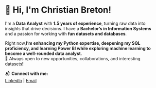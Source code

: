 # 👋 Hi, I'm Christian Breton!  

I'm a **Data Analyst** with **1.5 years of experience**, turning raw data into insights that drive decisions. I have a **Bachelor’s in Information Systems** and a passion for working with **fun datasets and databases**.  

Right now,**I’m enhancing my Python expertise, deepening my SQL proficiency, and learning Power BI while exploring machine learning to become a well-rounded data analyst**.  
🚀 Always open to new opportunities, collaborations, and interesting datasets!  

📬 **Connect with me:**  
[LinkedIn](https://www.linkedin.com/in/christian-breton/) | [Email](christian.breton43@gmail.com)  

